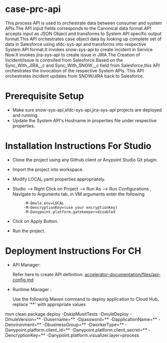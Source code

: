 # case-prc-api
This process API is used to orchestrate data between consumer and system APIs.The API input fields corresponds to the Canonical data format.API accepts input as JSON Object and transforms to System API specific output format.This API orchestrates case  object data by looking up complete set of data in Salesforce using sfdc-sys-api and transforms into respective System API format.It invokes snow-sys-api to create incident in Service Now.It invokes jira-sys-api to create issue in JIRA.The Creation of Incident/Issue is controlled from Salesforce.Based on the Sync_With_JIRA__c and Sync_With_SNOW__c field from Salesforce,this API orchestrates the invocation of the respective System APIs.
This API orchestrates incident updates from SNOW/JIRA back to Salesforce.
# Prerequisite Setup

 - Make sure snow-sys-api,sfdc-sys-api,jira-sys-api projects are deployed and running.
 - Update the System API's Hostname in properties file under respective properties.

# Installation Instructions For Studio


- Clone the project using any Github client or Anypoint Studio Git plugin.
- Import the project into workspace.
- Modify LOCAL.yaml properties appropriately.
- Studio --> Right Click  on Project --> Run As --> Run Configurations , Navigate to Arguments tab, in VM arguments enter the following

           
           -M-Dmule.env=LOCAL
           -M-DencryptionKey=(use your encryptionKey) 
           -M-Danypoint.platform.gatekeeper=disabled
          
           
           
- Click on Apply Button.
- Run the project.

# Deployment Instructions For CH

- API Manager:
     
     Refer here to create API definition: [accelerator-documentation/files/api-config.md](https://github.com/mulesoft-labs/accelerator-documentation/blob/master/files/api-config.md)

- Runtime Manager :

   Use the following Maven command to deploy application to Cloud Hub, replace '**' with appropriate values
   
mvn clean package deploy -DskipMunitTests -DmuleDeploy -DmuleVersion=** -Dusername=** -Dpassword=** -DapplicationName=** -Denvironment=** -DbusinessGroup=** -DworkerType=** -Danypoint.platform.client_id=** -Danypoint.platform.client_secret=** -DencryptionKey=** -Danypoint.platform.visualizer.layer=process
